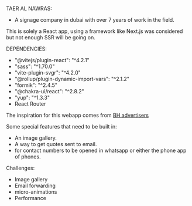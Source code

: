 TAER AL NAWRAS:
- A signage company in dubai with over 7 years of work in the field.

This is solely a React app, using a framework like Next.js was considered but not enough SSR will be going on.

DEPENDENCIES:
- "@vitejs/plugin-react": "^4.2.1"
- "sass": "^1.70.0"
- "vite-plugin-svgr": "^4.2.0"
- "@rollup/plugin-dynamic-import-vars": "^2.1.2"
- "formik": "^2.4.5"
- "@chakra-ui/react": "^2.8.2"
- "yup": "^1.3.3"
- React Router

The inspiration for this webapp comes from [BH advertisers](https://bhadvertisers.ae/)

Some special features that need to be built in:
- An image gallery.
- A way to get quotes sent to email.
- for contact numbers to be opened in whatsapp or either the phone app of phones.

Challenges:
- Image gallery
- Email forwarding
- micro-animations
- Performance

